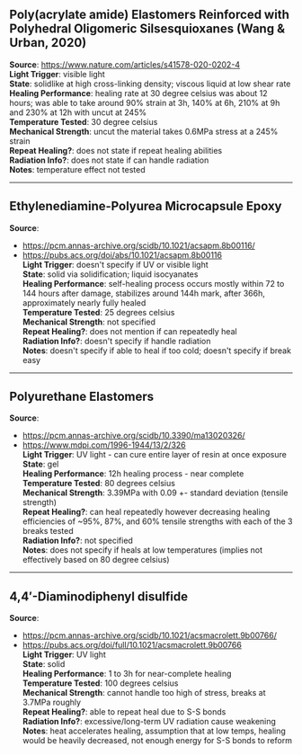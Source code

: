 ## Poly(acrylate amide) Elastomers Reinforced with Polyhedral Oligomeric Silsesquioxanes (Wang & Urban, 2020)
**Source**: https://www.nature.com/articles/s41578-020-0202-4  
**Light Trigger**: visible light  
**State**: solidlike at high cross-linking density; viscous liquid at low shear rate  
**Healing Performance**: healing rate at 30 degree celsius was about 12 hours; was able to take around 90% strain at 3h, 140% at 6h, 210% at 9h and 230% at 12h with uncut at 245%  
**Temperature Tested**: 30 degree celsius  
**Mechanical Strength**: uncut the material takes 0.6MPa stress at a 245% strain  
**Repeat Healing?**: does not state if repeat healing abilities  
**Radiation Info?**: does not state if can handle radiation  
**Notes**: temperature effect not tested  

---

## Ethylenediamine-Polyurea Microcapsule Epoxy  
**Source**:  
- https://pcm.annas-archive.org/scidb/10.1021/acsapm.8b00116/  
- https://pubs.acs.org/doi/abs/10.1021/acsapm.8b00116  
**Light Trigger**: doesn't specify if UV or visible light  
**State**: solid via solidification; liquid isocyanates  
**Healing Performance**: self-healing process occurs mostly within 72 to 144 hours after damage, stabilizes around 144h mark, after 366h, approximately nearly fully healed  
**Temperature Tested**: 25 degrees celsius  
**Mechanical Strength**: not specified  
**Repeat Healing?**: does not mention if can repeatedly heal  
**Radiation Info?**: doesn't specify if handle radiation  
**Notes**: doesn't specify if able to heal if too cold; doesn't specify if break easy  

---

## Polyurethane Elastomers  
**Source**:  
- https://pcm.annas-archive.org/scidb/10.3390/ma13020326/  
- https://www.mdpi.com/1996-1944/13/2/326  
**Light Trigger**: UV light - can cure entire layer of resin at once exposure  
**State**: gel  
**Healing Performance**: 12h healing process - near complete  
**Temperature Tested**: 80 degrees celsius  
**Mechanical Strength**: 3.39MPa with 0.09 +- standard deviation (tensile strength)  
**Repeat Healing?**: can heal repeatedly however decreasing healing efficiencies of ~95%, 87%, and 60% tensile strengths with each of the 3 breaks tested  
**Radiation Info?**: not specified  
**Notes**: does not specify if heals at low temperatures (implies not effectively based on 80 degree celsius)  

---

## 4,4′-Diaminodiphenyl disulfide  
**Source**:  
- https://pcm.annas-archive.org/scidb/10.1021/acsmacrolett.9b00766/  
- https://pubs.acs.org/doi/full/10.1021/acsmacrolett.9b00766  
**Light Trigger**: UV light  
**State**: solid  
**Healing Performance**: 1 to 3h for near-complete healing  
**Temperature Tested**: 100 degrees celsius  
**Mechanical Strength**: cannot handle too high of stress, breaks at 3.7MPa roughly  
**Repeat Healing?**: able to repeat heal due to S-S bonds  
**Radiation Info?**: excessive/long-term UV radiation cause weakening  
**Notes**: heat accelerates healing, assumption that at low temps, healing would be heavily decreased, not enough energy for S-S bonds to reform  
